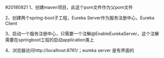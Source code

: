 #20180821
1、创建maven项目，此这个pom文件作为父pom文件

2、创建两个spring-boot子工程，Eureka Server作为服务注册中心，Eureka Client

3、启动一个服务注册中心，只需要一个注解@EnableEurekaServer，这个注解需要在springboot工程的启动application类上

4、浏览器访问http://localhost:8761/；eureka server 是有界面的